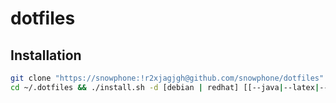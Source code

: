 # dotfiles

## Installation
~~~bash
git clone "https://snowphone:!r2xjagjgh@github.com/snowphone/dotfiles" ~/.dotfiles && \
cd ~/.dotfiles && ./install.sh -d [debian | redhat] [[--java|--latex|--boost|--fun] | [--all|-a]]
~~~
